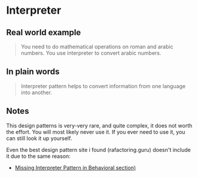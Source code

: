 # Interpreter

## Real world example

> You need to do mathematical operations on roman and arabic numbers. You use interpreter to convert arabic numbers.

## In plain words

> Interpreter pattern helps to convert information from one language into another.

## Notes

This design patterns is very-very rare, and quite complex, it does not worth the effort. You will most likely never use it. If you ever need to use it, you can still look it up yourself.

Even the best design pattern site i found (rafactoring.guru) doesn't include it due to the same reason:
 * [Missing Interpreter Pattern in Behavioral section)](https://feedback.refactoring.guru/en/communities/3/topics/702-missing-interpreter-pattern-in-behavioral-section)